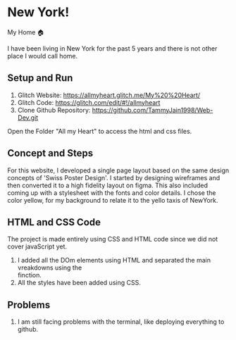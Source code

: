 # New York!
My Home 🏠

I have been living in New York for the past 5 years and there is not other place I would call home.

## Setup and Run
1. Glitch Website: https://allmyheart.glitch.me/My%20%20Heart/
2. Glitch Code: https://glitch.com/edit/#!/allmyheart
3. Clone Github Repository: https://github.com/TammyJain1998/Web-Dev.git

Open the Folder "All my Heart" to access the html and css files.

## Concept and Steps
For this website, I developed a single page layout based on the same design concepts of 'Swiss Poster Design'.
I started by designing wireframes and then converted it to a high fidelity layout on figma. This also included coming up with a stylesheet with the fonts and color details.
I chose the color yellow, for my background to relate it to the yello taxis of NewYork.

## HTML and CSS Code
The project is made entirely using CSS and HTML code since we did not cover javaScript yet.
1. I added all the DOm elements using HTML and separated the main vreakdowns using the <div></div> finction.
2. All the styles have been added using CSS.

## Problems
1. I am still facing problems with the terminal, like deploying everything to github.

